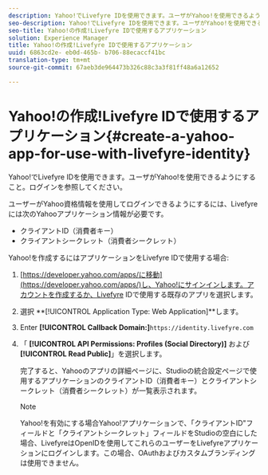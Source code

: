 ```yaml
---
description: Yahoo!でLivefyre IDを使用できます。ユーザがYahoo!を使用できるようにすること。ログインを参照してください。
seo-description: Yahoo!でLivefyre IDを使用できます。ユーザがYahoo!を使用できるようにすること。ログインを参照してください。
seo-title: Yahoo!の作成!Livefyre IDで使用するアプリケーション
solution: Experience Manager
title: Yahoo!の作成!Livefyre IDで使用するアプリケーション
uuid: 6863cd2e- eb0d-465b- b706-88ecaccf41bc
translation-type: tm+mt
source-git-commit: 67aeb3de964473b326c88c3a3f81ff48a6a12652

---
```



# Yahoo!の作成!Livefyre IDで使用するアプリケーション{#create-a-yahoo-app-for-use-with-livefyre-identity}

Yahoo!でLivefyre IDを使用できます。ユーザがYahoo!を使用できるようにすること。ログインを参照してください。

ユーザーがYahoo資格情報を使用してログインできるようにするには、Livefyreには次のYahooアプリケーション情報が必要です。

* クライアントID（消費者キー）
* クライアントシークレット（消費者シークレット）

Yahoo!を作成するにはアプリケーションをLivefyre IDで使用する場合:

1. [https://developer.yahoo.com/apps/に移動](https://developer.yahoo.com/apps/)し、Yahoo!にサインインします。アカウントを作成するか、Livefyre IDで使用する既存のアプリを選択します。
1. 選択 **[!UICONTROL Application Type: Web Application]**します。
1. Enter **[!UICONTROL Callback Domain:]**`https://identity.livefyre.com`
1. 「 **[!UICONTROL API Permissions: Profiles (Social Directory)]** および **[!UICONTROL Read Public]**」を選択します。

   完了すると、Yahooのアプリの詳細ページに、Studioの統合設定ページで使用するアプリケーションのクライアントID（消費者キー）とクライアントシークレット（消費者シークレット）が一覧表示されます。

   >[!NOTE]
   >
   >Yahoo!を有効にする場合Yahoo!アプリケーションで、「クライアントID"フィールドと「クライアントシークレット」フィールドをStudioの空白にした場合、LivefyreはOpenIDを使用してこれらのユーザーをLivefyreアプリケーションにログインします。この場合、OAuthおよびカスタムブランディングは使用できません。